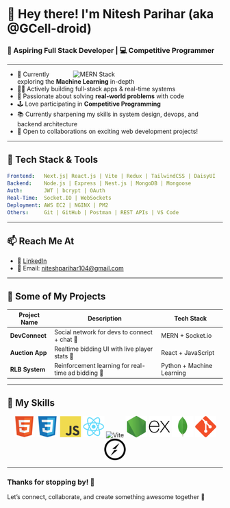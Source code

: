 # 👋 Hey there! I'm Nitesh Parihar (aka @GCell-droid)

### 🚀 Aspiring Full Stack Developer | 💻 Competitive Programmer 

---

<img align="right" width="350" src="https://upload.wikimedia.org/wikipedia/commons/9/94/MERN-logo.png" alt="MERN Stack" />

- 🔭 Currently exploring the **Machine Learning** in-depth  
- 👨‍💻 Actively building full-stack apps & real-time systems  
- 🧠 Passionate about solving **real-world problems** with code  
- 🕹️ Love participating in **Competitive Programming**  
- 📚 Currently sharpening my skills in system design, devops, and backend architecture  
- 🤝 Open to collaborations on exciting web development projects!

---

## 🧰 Tech Stack & Tools

```yaml
Frontend:   Next.js| React.js | Vite | Redux | TailwindCSS | DaisyUI
Backend:    Node.js | Express | Nest.js | MongoDB | Mongoose
Auth:       JWT | bcrypt | OAuth
Real-Time:  Socket.IO | WebSockets
Deployment: AWS EC2 | NGINX | PM2
Others:     Git | GitHub | Postman | REST APIs | VS Code
```

---

## 📫 Reach Me At

- 💼 [LinkedIn](https://www.linkedin.com/in/nitesh-parihar-530415171/)
- 📧 Email: [niteshparihar104@gmail.com](mailto:niteshparihar104@gmail.com)

---

## 🧩 Some of My Projects

| Project Name      | Description                                      | Tech Stack |
|-------------------|--------------------------------------------------|------------|
| **DevConnect**     | Social network for devs to connect + chat 💬     | MERN + Socket.io |
| **Auction App**   | Realtime bidding UI with live player stats 🏏    | React + JavaScript |
| **RLB System**    | Reinforcement learning for real-time ad bidding 🤖| Python + Machine Learning |

---





## 🔧 My Skills

<p align="center">
  <img src="https://raw.githubusercontent.com/devicons/devicon/master/icons/html5/html5-original.svg" alt="HTML5" width="50" height="50" />
  <img src="https://raw.githubusercontent.com/devicons/devicon/master/icons/css3/css3-original.svg" alt="CSS3" width="50" height="50" />
  <img src="https://raw.githubusercontent.com/devicons/devicon/master/icons/javascript/javascript-original.svg" alt="JavaScript" width="50" height="50" />
  <img src="https://raw.githubusercontent.com/devicons/devicon/master/icons/react/react-original.svg" alt="React" width="50" height="50" />
  <img src="https://vitejs.dev/logo.svg" alt="Vite" width="50" height="50" />
  <img src="https://raw.githubusercontent.com/devicons/devicon/master/icons/nodejs/nodejs-original.svg" alt="Node.js" width="50" height="50" />
  <img src="https://raw.githubusercontent.com/devicons/devicon/master/icons/express/express-original.svg" alt="Express" width="50" height="50" />
  <img src="https://raw.githubusercontent.com/devicons/devicon/master/icons/mongodb/mongodb-original.svg" alt="MongoDB" width="50" height="50" />
  <img src="https://raw.githubusercontent.com/devicons/devicon/master/icons/git/git-original.svg" alt="Git" width="50" height="50" />
  <img src="https://raw.githubusercontent.com/devicons/devicon/master/icons/socketio/socketio-original.svg" alt="Socket.io" width="50" height="50" />

</p>

---

### Thanks for stopping by! 🙌  
Let’s connect, collaborate, and create something awesome together 🚀

<!---
GCell-droid/GCell-droid is a ✨ special ✨ repository because its `README.md` (this file) appears on your GitHub profile.
You can click the Preview link to take a look at your changes.
--->
